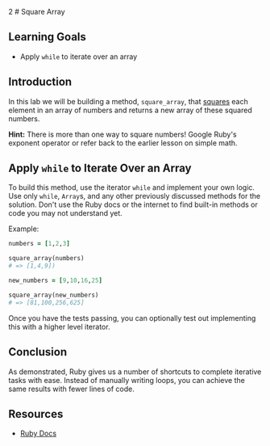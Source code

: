 2 # Square Array

## Learning Goals

- Apply `while` to iterate over an array

## Introduction

In this lab we will be building a method, `square_array`, that
[squares](https://en.wikipedia.org/wiki/Square_(algebra)) each element in an
array of numbers and returns a new array of these squared numbers.

**Hint:** There is more than one way to square numbers! Google Ruby's exponent
operator or refer back to the earlier lesson on simple math.

## Apply `while` to Iterate Over an Array

To build this method, use the iterator `while` and implement your own logic. Use
only `while`, `Array`s, and any other previously discussed methods for the
solution. Don't use the Ruby docs or the internet to find built-in methods or
code you may not understand yet.

Example:

```ruby
numbers = [1,2,3]

square_array(numbers)
# => [1,4,9])

new_numbers = [9,10,16,25]

square_array(new_numbers)
# => [81,100,256,625]
```
Once you have the tests passing, you can optionally test out implementing this
with a higher level iterator.

## Conclusion

As demonstrated, Ruby gives us a number of shortcuts to complete iterative tasks
with ease. Instead of manually writing loops, you can achieve the same results
with fewer lines of code.

## Resources
* [Ruby Docs](http://www.ruby-doc.org/core-2.1.2/)